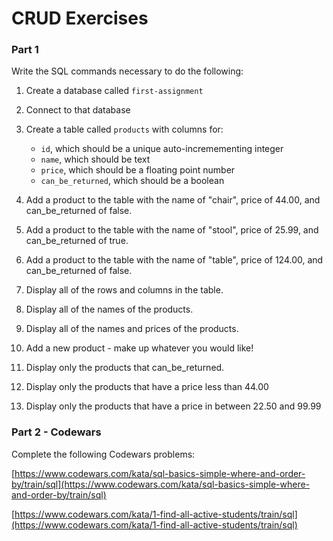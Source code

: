 # CRUD Exercises

### Part 1

Write the SQL commands necessary to do the following:

1. Create a database called `first-assignment`
2. Connect to that database
3. Create a table called `products` with columns for:
    - `id`, which should be a unique auto-incremementing integer
    - `name`, which should be text 
    - `price`, which should be a floating point number
    - `can_be_returned`, which should be a boolean
    
4. Add a product to the table with the name of "chair", price of 44.00, and can_be_returned of false.
5. Add a product to the table with the name of "stool", price of 25.99, and can_be_returned of true.
5. Add a product to the table with the name of "table", price of 124.00, and can_be_returned of false.
6. Display all of the rows and columns in the table.
7. Display all of the names of the products.
8. Display all of the names and prices of the products.
9. Add a new product - make up whatever you would like!
10. Display only the products that can_be_returned. 
12. Display only the products that have a price less than 44.00
13. Display only the products that have a price in between 22.50 and 99.99

### Part 2 - Codewars

Complete the following Codewars problems:

[https://www.codewars.com/kata/sql-basics-simple-where-and-order-by/train/sql](https://www.codewars.com/kata/sql-basics-simple-where-and-order-by/train/sql)

[https://www.codewars.com/kata/1-find-all-active-students/train/sql](https://www.codewars.com/kata/1-find-all-active-students/train/sql)
